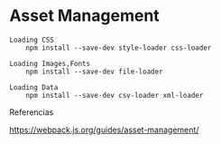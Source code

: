 # Asset Management

	Loading CSS
		npm install --save-dev style-loader css-loader	
	
	Loading Images,Fonts
		npm install --save-dev file-loader

	Loading Data
		npm install --save-dev csv-loader xml-loader
	


Referencias 

https://webpack.js.org/guides/asset-management/


